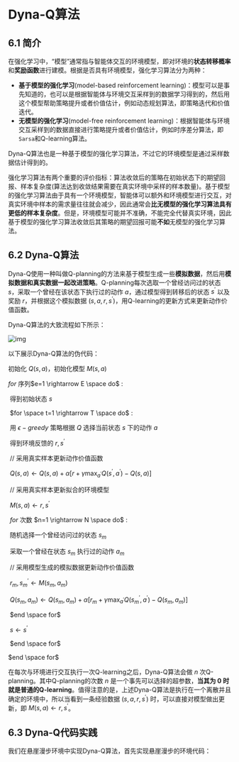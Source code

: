 # Dyna-Q算法

## 6.1 简介

在强化学习中，“模型”通常指与智能体交互的环境模型，即对环境的**状态转移概率**和**奖励函数**进行建模。根据是否具有环境模型，强化学习算法分为两种：

- **基于模型的强化学习**(model-based reinforcement learning)：模型可以是事先知道的，也可以是根据智能体与环境交互采样到的数据学习得到的，然后用这个模型帮助策略提升或者价值估计，例如动态规划算法，即策略迭代和价值迭代。
- **无模型的强化学习**(model-free reinforcement learning)：根据智能体与环境交互采样到的数据直接进行策略提升或者价值估计，例如时序差分算法，即`Sarsa`和Q-learning算法。

Dyna-Q算法也是一种基于模型的强化学习算法，不过它的环境模型是通过采样数据估计得到的。

强化学习算法有两个重要的评价指标：算法收敛后的策略在初始状态下的期望回报、样本复杂度(算法达到收敛结果需要在真实环境中采样的样本数量)。基于模型的强化学习算法由于具有一个环境模型，智能体可以额外和环境模型进行交互，对真实环境中样本的需求量往往就会减少，因此通常会**比无模型的强化学习算法具有更低的样本复杂度**。但是，环境模型可能并不准确，不能完全代替真实环境，因此基于模型的强化学习算法收敛后其策略的期望回报可能**不如**无模型的强化学习算法。

## 6.2 Dyna-Q算法

Dyna-Q使用一种叫做Q-planning的方法来基于模型生成一些**模拟数据**，然后用**模拟数据和真实数据一起改进策略**。Q-planning每次选取一个曾经访问过的状态 $s$，采取一个曾经在该状态下执行过的动作 $a$，通过模型得到转移后的状态 $s^{\prime}$ 以及奖励 $r$，并根据这个模拟数据 $(s, a, r, s^{\prime})$，用Q-learning的更新方式来更新动作价值函数。

Dyna-Q算法的大致流程如下所示：

![img](https://hrl.boyuai.com/static/480.25b67b37.png)

以下展示Dyna-Q算法的伪代码：

初始化 $Q(s, a)$，初始化模型 $M(s, a)$

$for$ 序列$e=1 \rightarrow E \space do$ :

​	得到初始状态 $s$

​	$for \space t=1 \rightarrow T \space do$ :

​		用 $\epsilon-greedy$ 策略根据 $Q$ 选择当前状态 $s$ 下的动作 $a$ 

​		得到环境反馈的 $r, s^{\prime}$

​		// 采用真实样本更新动作价值函数

​		$Q(s, a) \leftarrow Q(s, a) + \alpha [r + \gamma \mathop{max}_{a^{\prime}}{Q(s^{\prime}, a^{\prime})} - Q(s, a)]$

​		// 采用真实样本更新拟合的环境模型

​		$M(s, a) \leftarrow r, s^{\prime}$

​		$for$ 次数 $n=1 \rightarrow N \space do$ :

​			随机选择一个曾经访问过的状态 $s_m$

​			采取一个曾经在状态 $s_m$ 执行过的动作 $a_m$

​			// 采用模型生成的模拟数据更新动作价值函数

​			$r_m, s^{\prime}_m \leftarrow M(s_m, a_m)$

​			$Q(s_m, a_m) \leftarrow Q(s_m, a_m) + \alpha [r_m + \gamma \mathop{max}_{a^{\prime}}{Q(s^{\prime}_m, a^{\prime})} - Q(s_m, a_m)]$

​		$end \space for$

​		$s \leftarrow s^{\prime}$

​	$end \space for$

$end \space for$	

在每次与环境进行交互执行一次Q-learning之后，Dyna-Q算法会做 $n$ 次Q-planning。其中Q-planning的次数 $n$ 是一个事先可以选择的超参数，**当其为 0 时就是普通的Q-learning**。值得注意的是，上述Dyna-Q算法是执行在一个离散并且确定的环境中，所以当看到一条经验数据 $(s, a, r, s^{\prime})$ 时，可以直接对模型做出更新，即 $M(s, a) \leftarrow r, s^{\prime}$。

## 6.3 Dyna-Q代码实践

我们在悬崖漫步环境中实现Dyna-Q算法，首先实现悬崖漫步的环境代码：

```python
```


